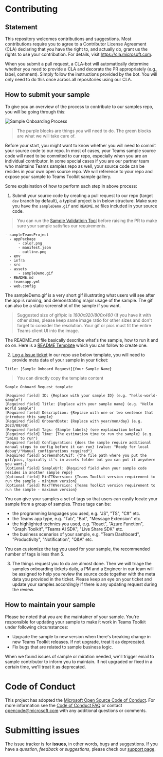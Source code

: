 # Contributing

## Statement
This repository welcomes contributions and suggestions. Most contributions require you to
agree to a Contributor License Agreement (CLA) declaring that you have the right to,
and actually do, grant us the rights to use your contribution. For details, visit
https://cla.microsoft.com.

When you submit a pull request, a CLA-bot will automatically determine whether you need
to provide a CLA and decorate the PR appropriately (e.g., label, comment). Simply follow the
instructions provided by the bot. You will only need to do this once across all repositories using our CLA.

## How to submit your sample
To give you an overview of the process to contribute to our samples repo, you will be going through this:

![Sample Onboarding Process](../assets/contributing_process.png)

> The purple blocks are things you will need to do.
> The green blocks are what we will take care of.

Before your start, you might want to know whether you will need to commit your source code to our repo. In most of cases, your Teams sample source code will need to be commited to our repo, especially when you are an individual contributor. In some special cases if you are our partner team who maintains Teams samples repo as well, your source code can be resides in your own open source repo. We will reference to your repo and expose your sample to Teams Toolkit sample gallery.

Some explaination of how to perform each step in above process:
1. Submit your source code by creating a pull request to our repo (target `dev` branch by default), a typical project is in below structure. Make sure you have the `sampleDemo.gif` and `README.md` files included in your source code. 

> You can run the [Sample Validatioin Tool](https://github.com/OfficeDev/TeamsFx-Samples/tree/dev/validation-tool) before raising the PR to make sure your sample satisfies our requirements.

```
- sampleTeamsProject
  - appPackage 
      - color.png
      - manifest.json
      - outline.png 
  - env 
  - infra
  - src 
  - assets
      - sampleDemo.gif
  - README.md
  - teamsapp.yml 
  - web.config 
```
The sampleDemo.gif is a very short gif illustrating what users will see after the app is running, and demonstrating major usage of the sample. The gif can also be a static screenshot of the sample if you want.
> Suggested size of gif/pic is *1600x920/800x460* (If you have it with other sizes, please keep same image ratio for other sizes and don't forget to consider the resolution. Your gif or pics must fit the entire Teams client UI into the image.

The README.md file basically describe what's the sample, how to run it and so on. Here is a [README Template](https://github.com/OfficeDev/TeamsFx-Samples/blob/zhany-readme-template/README_template.md) which you can follow to create one.

2. [Log a Issue ticket](https://github.com/OfficeDev/TeamsFx-Samples/issues/new) in our repo use below template, you will need to provide meta data of your sample in your ticket:
```
Title: [Sample Onboard Request]{Your Sample Name}
```
> You can directly copy the template content
```
Sample Onboard Request template

[Required field] ID: {Replace with your sample ID} (e.g. "hello-world-sample")
[Required field] Title: {Replace with your sample name} (e.g. "Hello World Sample")
[Required field] Description: {Replace with one or two sentence that introduce this sample}
[Required field] OnboardDate: {Replace with year/mon/day} (e.g. 2023/08/08)
[Required field] Tags: {Sample labels} (see explaination below)
[Required field] Time: {The estimation time to run the sample} (e.g. "5mins to run")
[Required field] Configuration: {does the sample require additional manual steps to config before it can run} (value: "Ready for local debug"/"Manual configurations required")
[Required field] Screenshot/Gif: {the file path where you put the gif/pics, typically it's in assets folder but you can put it anywhere you want.}
[Optional field] SampleUrl: {Required field when your sample code resides in another sample repo}
[Optional field] MinTTKversion: {Teams Toolkit version requirement to run the sample - minimum version}
[Optional field] MaxTTKVersion: {Teams Toolkit version requirement to run the sample - maximum version}
```
You can give your samples a set of tags so that users can easily locate your sample from a group of samples. Those tags can be:
 - the programming languages you used, e.g. "JS", "TS", "C#" etc.
 - the Teams app type, e.g. "Tab", "Bot", "Message Extension" etc.
 - the highlighted technics you used, e.g. "React", "Azure Function", "Graph Toolkit", "Teams AI SDK", "Live Share SDK" etc.
 - the business scenarios of your sample, e.g. "Team Dashboard", "Productivity", "Notification", "Q&A" etc.

You can customize the tag you used for your sample, the recommended number of tags is less than 5.

3. The things request you to do are almost done. Then we will triage the samples onboarding tickets daily, a PM and a Engineer in our team will be assigned to help you review the source code together with the meta data you provided in the ticket. Please keep an eye on your ticket and update your samples accordingly if there is any updating request during the review.

## How to maintain your sample

Please be noted that you are the maintainer of your sample. You're responsible for updating your sample to make it work in Teams Toolkit under following circumstances:

- Upgrade the sample to new version when there's breaking change in new Teams Toolkit releases. If not upgrade, treat it as deprecated.  
- Fix bugs that are related to sample business logic.

When we found issues of sample or miration needed, we'll trigger email to sample contributor to inform you to maintain. If not upgraded or fixed in a certain time, we'll treat it as deprecated.
   
# Code of Conduct

This project has adopted the [Microsoft Open Source Code of Conduct](https://opensource.microsoft.com/codeofconduct/).
For more information see the [Code of Conduct FAQ](https://opensource.microsoft.com/codeofconduct/faq/)
or contact [opencode@microsoft.com](mailto:opencode@microsoft.com) with any additional questions or comments.

# Submitting issues

The issue tracker is for **[issues](https://github.com/OfficeDev/TeamsFx-Samples/issues)**, in other words, bugs and suggestions.
If you have a *question*, *feedback* or *suggestions*, please check our [support page](https://docs.microsoft.com/microsoftteams/platform/feedback).
